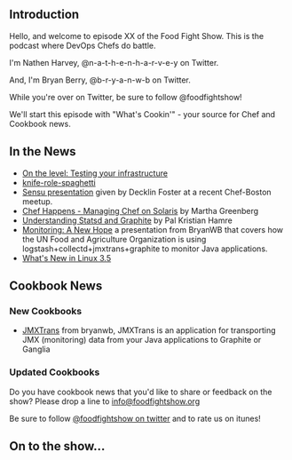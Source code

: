 Introduction
------------

Hello, and welcome to episode XX of the Food Fight Show.  This is the podcast where DevOps Chefs do battle.

I'm Nathen Harvey, @n-a-t-h-e-n-h-a-r-v-e-y on Twitter.

And, I'm Bryan Berry, @b-r-y-a-n-w-b on Twitter.

While you're over on Twitter, be sure to follow @foodfightshow!

We'll start this episode with "What's Cookin'" - your source for Chef and Cookbook news.

In the News<a name="news"></a>
-----------

* [On the level: Testing your infrastructure](http://www.opscode.com/blog/2012/07/20/on-the-level-testing-your-infrastructure/)
* [knife-role-spaghetti](http://www.miketheman.net/2012/07/20/a-picture-is-worth-a-few-thousand-bytes/) 
* [Sensu presentation](https://github.com/sensu/sensu-slides) given by Decklin Foster at a recent Chef-Boston meetup.
* [Chef Happens - Managing Chef on Solaris](http://wix.io/2012/07/22/chef-on-solaris/) by Martha Greenberg
* [Understanding Statsd and Graphite](http://blog.pkhamre.com/2012/07/24/understanding-statsd-and-graphite/) by Pal Kristian Hamre
* [Monitoring: A New Hope](https://github.com/bryanwb/monitoring-preso) a presentation from BryanWB that covers how the UN Food and Agriculture Organization is using logstash+collectd+jmxtrans+graphite to monitor Java applications.
* [What's New in Linux 3.5](http://www.h-online.com/open/features/What-s-new-in-Linux-3-5-1637461.html)


Cookbook News<a name="cookbooks"></a>
-------------
### New Cookbooks

* [JMXTrans](https://github.com/bryanwb/chef-jmxtrans) from bryanwb, JMXTrans is an application for transporting JMX (monitoring) data from your Java applications to Graphite or Ganglia


### Updated Cookbooks

Do you have cookbook news that you'd like to share or feedback on the show?  Please drop a line to info@foodfightshow.org

Be sure to follow [@foodfightshow on twitter](http://twitter.com/foodfightshow) and to rate us on itunes!

On to the show...
----------------
